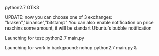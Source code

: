 python2.7 GTK3

UPDATE:  now you can choose one of 3 exchanges: "kraken","binance","bitstamp"
You can also enable notification on price reachins some amount, it will be standart Ubuntu's bubble notification



Launching for test: python2.7 main.py

Launching for work in background: nohup python2.7 main.py &
